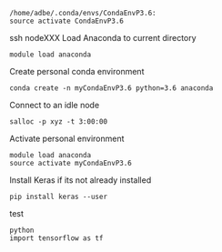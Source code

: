 ﻿	/home/adbe/.conda/envs/CondaEnvP3.6:
	source activate CondaEnvP3.6

ssh nodeXXX
Load Anaconda to current directory
	
	module load anaconda

Create personal conda environment
	
	conda create -n myCondaEnvP3.6 python=3.6 anaconda

Connect to an idle node
	
	salloc -p xyz -t 3:00:00

Activate personal environment
	
	module load anaconda	
	source activate myCondaEnvP3.6

Install Keras if its not already installed
		
	pip install keras --user

test
	
	python
	import tensorflow as tf


